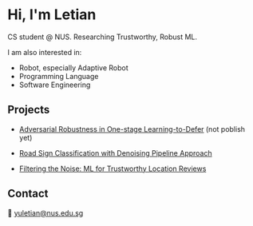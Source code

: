 
# Hi, I'm Letian
CS student @ NUS. Researching Trustworthy, Robust ML.

I am also interested in:

- Robot, especially Adaptive Robot
- Programming Language
- Software Engineering

## Projects
- [Adversarial Robustness in One-stage Learning-to-Defer](https://github.com/yannismontreuil/adversarial_one_stage) (not poblish yet)

- [Road Sign Classification with Denoising Pipeline Approach](https://github.com/FisherSkyi/classify_denoise_SwinIR)

- [Filtering the Noise: ML for Trustworthy Location Reviews](https://github.com/FisherSkyi/Trustworthy-Location-Review)

<!-- ## Publications
- Paper Title (2025). [PDF](paper.pdf) · [Code](https://github.com/FisherSkyi/paper-code) -->

## Contact
📧 [yuletian@nus.edu.sg](yuletian@u.nus.edu)